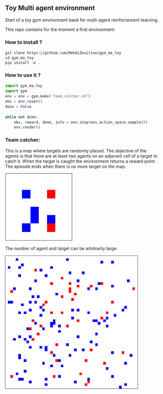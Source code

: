 ## Toy Multi agent environment

Start of a toy gym environment bank for multi-agent reinforcement learning.

This repo contains for the moment a first environment:

### How to install ?
```
git clone https://github.com/MehdiZouitine/gym_ma_toy
cd gym_ma_toy
pip install -e .
```


### How to use it ?

```python
import gym_ma_toy
import gym
env = env = gym.make('team_catcher-v0')
obs = env.reset()
done = False

while not done:
    obs, reward, done, info = env.step(env.action_space.sample())
    env.render()
```

### Team catcher:

This is a map where targets are randomly placed.
    The objective of the agents is that there are at least two agents on an adjacent cell of a target to catch it.
    When the target is caught the environment returns a reward point.
    The episode ends when there is no more target on the map.

<p align="center">

![Alt Text](team_catcher_gif.gif)
</p>

The number of agent and target can be arbitrarily large.


![Alt Text](team_catcher_gif_big.gif)
